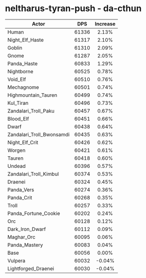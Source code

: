 # neltharus-tyran-push - da-cthun
| Actor | DPS | Increase |
|---|:---:|:---:|
|Human|61336|2.13%|
|Night_Elf_Haste|61317|2.10%|
|Goblin|61310|2.09%|
|Gnome|61287|2.05%|
|Panda_Haste|60833|1.29%|
|Nightborne|60525|0.78%|
|Void_Elf|60510|0.76%|
|Mechagnome|60501|0.74%|
|Highmountain_Tauren|60499|0.74%|
|Kul_Tiran|60496|0.73%|
|Zandalari_Troll_Paku|60457|0.67%|
|Blood_Elf|60451|0.66%|
|Dwarf|60438|0.64%|
|Zandalari_Troll_Bwonsamdi|60435|0.63%|
|Night_Elf_Crit|60426|0.62%|
|Worgen|60421|0.61%|
|Tauren|60418|0.60%|
|Undead|60396|0.57%|
|Zandalari_Troll_Kimbul|60374|0.53%|
|Draenei|60324|0.45%|
|Panda_Vers|60274|0.36%|
|Panda_Crit|60268|0.35%|
|Troll|60257|0.33%|
|Panda_Fortune_Cookie|60202|0.24%|
|Orc|60128|0.12%|
|Dark_Iron_Dwarf|60112|0.09%|
|Maghar_Orc|60095|0.06%|
|Panda_Mastery|60083|0.04%|
|Base|60056|0.00%|
|Vulpera|60032|-0.04%|
|Lightforged_Draenei|60030|-0.04%|
